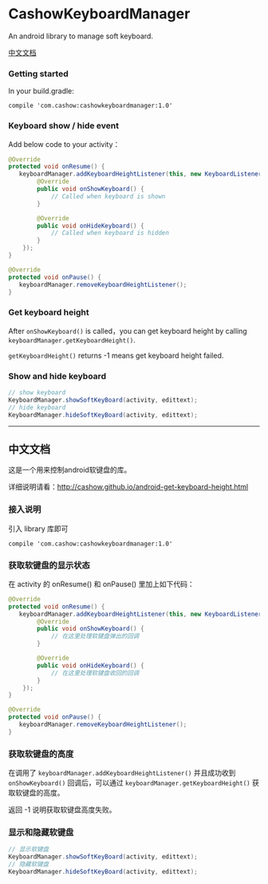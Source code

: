 # CashowKeyboardManager

An android library to manage soft keyboard.

[中文文档](https://github.com/cashow/CashowKeyboardManager#中文文档)

### Getting started

In your build.gradle:
```
compile 'com.cashow:cashowkeyboardmanager:1.0'
```

### Keyboard show / hide event

Add below code to your activity：
```java
@Override
protected void onResume() {
   keyboardManager.addKeyboardHeightListener(this, new KeyboardListener() {
        @Override
        public void onShowKeyboard() {
            // Called when keyboard is shown
        }

        @Override
        public void onHideKeyboard() {
            // Called when keyboard is hidden
        }
    });
}

@Override
protected void onPause() {
   keyboardManager.removeKeyboardHeightListener();
}
```

### Get keyboard height

After `onShowKeyboard()` is called，you can get keyboard height by calling `keyboardManager.getKeyboardHeight()`.

`getKeyboardHeight()` returns -1 means get keyboard height failed.

### Show and hide keyboard

```java
// show keyboard
KeyboardManager.showSoftKeyBoard(activity, edittext);
// hide keyboard
KeyboardManager.hideSoftKeyBoard(activity, edittext);
```

--------

## 中文文档

这是一个用来控制android软键盘的库。

详细说明请看：<http://cashow.github.io/android-get-keyboard-height.html>

### 接入说明

引入 library 库即可
```
compile 'com.cashow:cashowkeyboardmanager:1.0'
```

### 获取软键盘的显示状态

在 activity 的 onResume() 和 onPause() 里加上如下代码：
```java
@Override
protected void onResume() {
   keyboardManager.addKeyboardHeightListener(this, new KeyboardListener() {
        @Override
        public void onShowKeyboard() {
            // 在这里处理软键盘弹出的回调
        }

        @Override
        public void onHideKeyboard() {
            // 在这里处理软键盘收回的回调
        }
    });
}

@Override
protected void onPause() {
   keyboardManager.removeKeyboardHeightListener();
}
```

### 获取软键盘的高度

在调用了 `keyboardManager.addKeyboardHeightListener()` 并且成功收到 `onShowKeyboard()` 回调后，可以通过 `keyboardManager.getKeyboardHeight()` 获取软键盘的高度。

返回 -1 说明获取软键盘高度失败。

### 显示和隐藏软键盘

```java
// 显示软键盘
KeyboardManager.showSoftKeyBoard(activity, edittext);
// 隐藏软键盘
KeyboardManager.hideSoftKeyBoard(activity, edittext);
```
